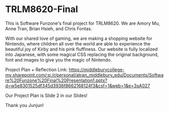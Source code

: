 # TRLM8620-Final
This is Software Funzone's final project for TRLM8620. We are Amory Mu, Anne Tran, Brian Hsieh, and Chris Fontas.

With our shared love of gaming, we are making a shopping website for Nintendo, where children all over the world are able to experience the beautiful joy of Kirby and his pink fluffiness. Our website is fully localized into Japanese, with some magical CSS replacing the original background, font and images to give you the magic of Nintendo. 

Project Plan + Reflection Link: https://middleburycollege-my.sharepoint.com/:p:/r/personal/atran_middlebury_edu/Documents/Software%20Funzone%20Final%20Presentation1.pptx?d=w5e8301525df345d3936f8662168124f3&csf=1&web=1&e=3sA027

Our Project Plan is Slide 2 in our Slides!

Thank you Junjun!
